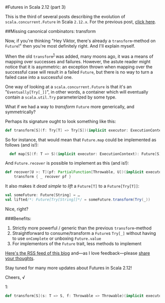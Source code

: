 #Futures in Scala 2.12 (part 3)

This is the third of several posts describing the evolution of `scala.concurrent.Future` in Scala `2.12.x`.
For the previous post, [click here](https://github.com/viktorklang/blog/blob/master/Futures-in-Scala-2.12-part-2.md).

##Missing canonical combinators: transform

Now, if you're thinking "Hey Viktor, there's already a `transform`-method on `Future`!" then you're most definitely right. And I'll explain myself.

When the old `transform`<sup>[1](#transformNote)</sup> was added, many moons ago, it was a means of mapping over successes and failures. However, the astute reader might notice that it is asymmetric: an exception thrown when mapping over the successful case will result in a failed `Future`, but there is no way to turn a failed case into a successful one.

One way of looking at a `scala.concurrent.Future` is that it's an "`Eventually[Try[_]]`", in other words, a container which will eventually contain a `scala.util.Try` parameterized by some type.

What if we had a way to *transform* `Future` more generically, and symmetrically?

Perhaps its signature ought to look something like this:

~~~scala
def transform[S](f: Try[T] => Try[S])(implicit executor: ExecutionContext): Future[S]
~~~

So for instance, that would mean that `Future.map` could be implemented as follows (and is!):

~~~scala
  def map[S](f: T => S)(implicit executor: ExecutionContext): Future[S] = transform(_.map(f))
~~~

And `Future.recover` is possible to implement as this (and is!):

~~~scala
def recover[U >: T](pf: PartialFunction[Throwable, U])(implicit executor: ExecutionContext): Future[U] =
    transform { _ recover pf }
~~~

It also makes it *dead simple* to *lift* a `Future[T]` to a `Future[Try[T]]`:

~~~scala
val someFuture: Future[String] = …
val lifted/*: Future[Try[String]]*/ = someFuture.transform(Try(_))
~~~
 
Nice, right?


###Benefits:

1. Strictly more powerful / generic than the previous `transform`-method
2. Straightforward to consume/transform a `Future`s `Try[_]` without having to use `onComplete` or unboxing `Future.value`
3. For implementors of the `Future` trait, less methods to implement

[Here's the RSS feed of this blog](https://github.com/viktorklang/blog/commits/master.atom) and—as I love feedback—please [share your thoughts](https://github.com/viktorklang/blog/issues/3).

Stay tuned for many more updates about Futures in Scala 2.12!

Cheers,
√

<a name="transformNote">1</a>:
  ~~~scala
  def transform[S](s: T => S, f: Throwable => Throwable)(implicit executor: ExecutionContext): Future[S]
  ~~~
